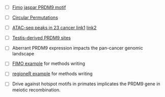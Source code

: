 
 - [ ] [Fimo](http://meme-suite.org/doc/fimo.html) [jaspar PRDM9 motif](http://jaspar.genereg.net/matrix/UN0260.1/)
 - [ ] [Circular Permutations](https://www.ncbi.nlm.nih.gov/pmc/articles/PMC4708104/)
 - [ ] [ATAC-seq peaks in 23 cancer link1](https://xenabrowser.net/datapages/?cohort=GDC%20Pan-Cancer%20(PANCAN)&removeHub=https%3A%2F%2Fxena.treehouse.gi.ucsc.edu%3A443) [link2](https://gdc.cancer.gov/about-data/publications/ATACseq-AWG)  
 - [ ] [Testis-derived PRDM9 sites](https://www.ncbi.nlm.nih.gov/geo/query/acc.cgi?acc=GSE59836)
 - [ ] Aberrant PRDM9 expression impacts the pan-cancer genomic landscape
 
 - [ ] [FIMO example](https://journals.plos.org/plosgenetics/article?id=10.1371/journal.pgen.1006207) for methods writing
 
 - [ ] [regioneR example](https://genomebiology.biomedcentral.com/articles/10.1186/s13059-018-1483-4) for methods writing
 - [ ] Drive against hotspot motifs in primates implicates the PRDM9 gene in meiotic recombination.

 
<!--stackedit_data:
eyJoaXN0b3J5IjpbMTQ0OTE3Mjg2NywtMTAwNjg2ODgyNSwyMD
k5MzgyMzU5LDE2ODk3NTQ5MDksNjk3MzQ4ODI2LC0yMTIzNTQ0
MjAsLTE2OTM2MjE1OF19
-->